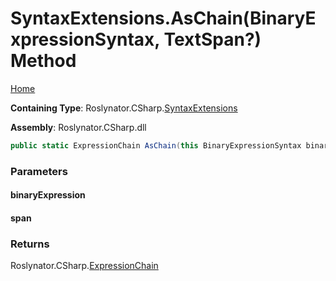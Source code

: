 <a name="_top"></a>

# SyntaxExtensions\.AsChain\(BinaryExpressionSyntax, TextSpan?\) Method

[Home](../../../../README.md#_top)

**Containing Type**: Roslynator\.CSharp\.[SyntaxExtensions](../README.md#_top)

**Assembly**: Roslynator\.CSharp\.dll

```csharp
public static ExpressionChain AsChain(this BinaryExpressionSyntax binaryExpression, TextSpan? span = null)
```

### Parameters

#### binaryExpression

#### span

### Returns

Roslynator\.CSharp\.[ExpressionChain](../../ExpressionChain/README.md#_top)

